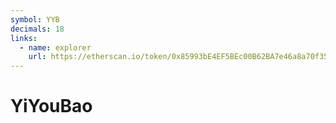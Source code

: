 ```yaml
---
symbol: YYB
decimals: 18
links:
  - name: explorer
    url: https://etherscan.io/token/0x85993bE4EF5BEc00B62BA7e46a8a70f353182b3e
---
```


# YiYouBao
